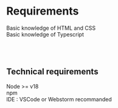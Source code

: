 <!-- .slide: class="center" -->

# Requirements

<p class="center">
Basic knowledge of HTML and CSS <br/>
Basic knowledge of Typescript <br/>
</p>
<br/><br/>

## Technical requirements

Node >= v18 <br/>
npm <br/>
IDE : VSCode or Webstorm recommanded <br/>
